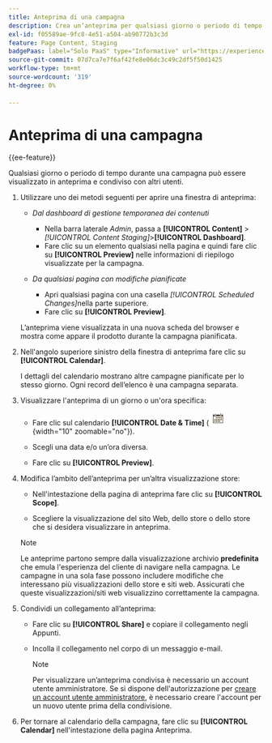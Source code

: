 ```yaml
---
title: Anteprima di una campagna
description: Crea un’anteprima per qualsiasi giorno o periodo di tempo durante una campagna e condividila con i membri del team.
exl-id: f05589ae-9fc8-4e51-a504-ab90772b3c3d
feature: Page Content, Staging
badgePaas: label="Solo PaaS" type="Informative" url="https://experienceleague.adobe.com/en/docs/commerce/user-guides/product-solutions" tooltip="Applicabile solo ai progetti Adobe Commerce on Cloud (infrastruttura PaaS gestita da Adobe) e ai progetti on-premise."
source-git-commit: 07d7ca7e7f6af42fe8e06dc3c49c2df5f50d1425
workflow-type: tm+mt
source-wordcount: '319'
ht-degree: 0%

---
```


# Anteprima di una campagna

{{ee-feature}}

Qualsiasi giorno o periodo di tempo durante una campagna può essere visualizzato in anteprima e condiviso con altri utenti.

1. Utilizzare uno dei metodi seguenti per aprire una finestra di anteprima:

   - _Dal dashboard di gestione temporanea dei contenuti_

      - Nella barra laterale _Admin_, passa a **[!UICONTROL Content]** > _[!UICONTROL Content Staging]_>**[!UICONTROL Dashboard]**.
      - Fare clic su un elemento qualsiasi nella pagina e quindi fare clic su **[!UICONTROL Preview]** nelle informazioni di riepilogo visualizzate per la campagna.

   - _Da qualsiasi pagina con modifiche pianificate_

      - Apri qualsiasi pagina con una casella _[!UICONTROL Scheduled Changes]_&#x200B;nella parte superiore.
      - Fare clic su **[!UICONTROL Preview]**.

   L’anteprima viene visualizzata in una nuova scheda del browser e mostra come appare il prodotto durante la campagna pianificata.

1. Nell&#39;angolo superiore sinistro della finestra di anteprima fare clic su **[!UICONTROL Calendar]**.

   I dettagli del calendario mostrano altre campagne pianificate per lo stesso giorno. Ogni record dell’elenco è una campagna separata.

1. Visualizzare l&#39;anteprima di un giorno o un&#39;ora specifica:

   - Fare clic sul calendario **[!UICONTROL Date & Time]** (![icona Calendario](../assets/icon-calendar.png){width="10" zoomable="no"}).

   - Scegli una data e/o un’ora diversa.

   - Fare clic su **[!UICONTROL Preview]**.

1. Modifica l’ambito dell’anteprima per un’altra visualizzazione store:

   - Nell&#39;intestazione della pagina di anteprima fare clic su **[!UICONTROL Scope]**.

   - Scegliere la visualizzazione del sito Web, dello store o dello store che si desidera visualizzare in anteprima.

   >[!NOTE]
   >
   >Le anteprime partono sempre dalla visualizzazione archivio **predefinita** che emula l&#39;esperienza del cliente di navigare nella campagna. Le campagne in una sola fase possono includere modifiche che interessano più visualizzazioni dello store e siti web. Assicurati che queste visualizzazioni/siti web visualizzino correttamente la campagna.

1. Condividi un collegamento all’anteprima:

   - Fare clic su **[!UICONTROL Share]** e copiare il collegamento negli Appunti.

   - Incolla il collegamento nel corpo di un messaggio e-mail.

     >[!NOTE]
     >
     >Per visualizzare un’anteprima condivisa è necessario un account utente amministratore. Se si dispone dell&#39;autorizzazione per [creare un account utente amministratore](../systems/permissions-users-all.md#create-a-user), è necessario creare l&#39;account per un nuovo utente prima della condivisione.

1. Per tornare al calendario della campagna, fare clic su **[!UICONTROL Calendar]** nell&#39;intestazione della pagina Anteprima.
